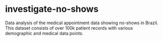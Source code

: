# investigate-no-shows
Data analysis of the medical appointment data showing no-shows in Brazil. This dataset consists of over 100k patient records with various demographic and medical data points.
